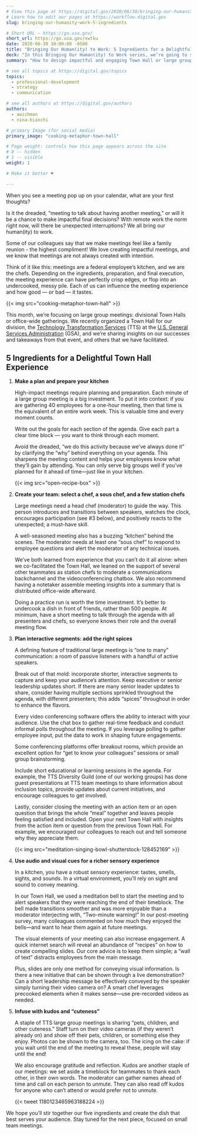 ```yaml
---
# View this page at https://digital.gov/2020/06/30/bringing-our-humanity-work-5-ingredients
# Learn how to edit our pages at https://workflow.digital.gov
slug: bringing-our-humanity-work-5-ingredients

# Short URL — https://go.usa.gov/
short_url: https://go.usa.gov/xwtku
date: 2020-06-30 10:00:00 -0500
title: "Bringing Our Human(ity) to Work: 5 Ingredients for a Delightful Town Hall"
deck: "In this Bringing Our Human(ity) to Work series, we’re going to share what we believe are the best “meeting ingredients” for a variety of meeting experiences: large groups, teams, and small groups."
summary: "How to design impactful and engaging Town Hall or large group meetings."

# see all topics at https://digital.gov/topics
topics: 
  - professional-development
  - strategy
  - communication

# see all authors at https://digital.gov/authors
authors: 
  - awichman
  - nina-bianchi

# primary Image (for social media)
primary_image: "cooking-metaphor-town-hall"

# Page weight: controls how this page appears across the site
# 0 -- hidden
# 1 -- visible
weight: 1

# Make it better ♥

---
```


When you see a meeting pop up on your calendar, what are your first thoughts? 

Is it the dreaded, “meeting to talk about having another meeting,” or will it be a chance to make impactful final decisions? With remote work the norm right now, will there be unexpected interruptions? We all bring our human(ity) to work.

Some of our colleagues say that we make meetings feel like a family reunion - the highest compliment! We love creating impactful meetings, and we know that meetings are not always created with intention. 

Think of it like this: meetings are a federal employee’s kitchen, and we are the chefs. Depending on the ingredients, preparation, and final execution, the meeting experience can have perfectly crisp edges, or flop into an undercooked, messy pile. Each of us can influence the meeting experience and how good — or bad — it tastes.

{{< img src="cooking-metaphor-town-hall" >}}

This month, we’re focusing on large group meetings: divisional Town Halls or office-wide gatherings. We recently organized a Town Hall for our division, the [Technology Transformation Services](https://www.gsa.gov/tts) (TTS) at the [U.S. General Services Administration](https://www.gsa.gov/) (GSA), and we’re sharing insights on our successes and takeaways from that event, and others that we have facilitated.  

## 5 Ingredients for a Delightful Town Hall Experience

<ol>
<li><strong>Make a plan and prepare your kitchen</strong>

<p>High-impact meetings require planning and preparation. Each minute of a large group meeting is a big investment. To put it into context: if you are gathering 40 employees for a one-hour meeting, then that time is the equivalent of an entire work week. This is valuable time and every moment counts. </p>

<p>Write out the goals for each section of the agenda. Give each part a clear time block — you want to think through each moment.</p>

<p>Avoid the dreaded, “we do this activity because we’ve always done it” by clarifying the “why” behind everything on your agenda. This sharpens the meeting content and helps your employees know what they’ll gain by attending. You can only serve big groups well if you’ve planned for it ahead of time—just like in your kitchen.</p>

{{< img src="open-recipe-box" >}} </li>

<li><strong>Create your team: select a chef, a sous chef, and a few station chefs</strong>

<p>Large meetings need a head chef (moderator) to guide the way. This person introduces and transitions between speakers, watches the clock, encourages participation (see #3 below), and positively reacts to the unexpected; a must-have skill.</p>

<p>A well-seasoned meeting also has a buzzing “kitchen” behind the scenes. The moderator needs at least one “sous chef” to respond to employee questions and alert the moderator of any technical issues. </p>

<p>We’ve both learned from experience that you can’t do it all alone: when we co-facilitated the Town Hall, we leaned on the support of several other teammates as station chefs to moderate a communications backchannel and the videoconferencing chatbox. We also recommend having a notetaker assemble meeting insights into a summary that is distributed office-wide afterward. </p>

<p>Doing a practice run is worth the time investment. It’s better to undercook a dish in front of friends, rather than 500 people. At minimum, have a short meeting to talk through the agenda with all presenters and chefs, so everyone knows their role and the overall meeting flow.</p> </li>

<li><strong>Plan interactive segments: add the right spices</strong>

<p>A defining feature of traditional large meetings is “one to many” communication: a room of passive listeners with a handful of active speakers. </p>

<p>Break out of that mold: incorporate shorter, interactive segments to capture and keep your audience’s attention. Keep executive or senior leadership updates short. If there are many senior leader updates to share, consider having multiple sections sprinkled throughout the agenda, with different presenters; this adds “spices” throughout in order to enhance the flavors.</p>

<p>Every video conferencing software offers the ability to interact with your audience. Use the chat box to gather real-time feedback and conduct informal polls throughout the meeting. If you leverage polling to gather employee input, put the data to work in shaping future engagements. </p>

<p>Some conferencing platforms offer breakout rooms, which provide an excellent option for “get to know your colleagues” sessions or small group brainstorming. </p>

<p>Include short educational or learning sessions in the agenda. For example, the TTS Diversity Guild (one of our working groups) has done guest presentations at TTS team meetings to share information about inclusion topics, provide updates about current initiatives, and encourage colleagues to get involved.</p>

<p>Lastly, consider closing the meeting with an action item or an open question that brings the whole “meal” together and leaves people feeling satisfied and included. Open your next Town Hall with insights from the action item or question from the previous Town Hall. For example, we encouraged our colleagues to reach out and tell someone why they appreciate them.</p>

{{< img src="meditation-singing-bowl-shutterstock-128452169" >}}</li>

<li><strong>Use audio and visual cues for a richer sensory experience</strong>

<p>In a kitchen, you have a robust sensory experience: tastes, smells, sights, and sounds. In a virtual environment, you’ll rely on sight and sound to convey meaning. </p>

<p>In our Town Hall, we used a meditation bell to start the meeting and to alert speakers that they were reaching the end of their timeblock. The bell made transitions smoother and was more enjoyable than a moderator interjecting with, “Two-minute warning!” In our post-meeting survey, many colleagues commented on how much they enjoyed the bells—and want to hear them again at future meetings. </p>

<p>The visual elements of your meeting can also increase engagement. A quick internet search will reveal an abundance of “recipes” on how to create compelling slides. Our core advice is to keep them simple; a “wall of text” distracts employees from the main message. </p>

<p>Plus, slides are only one method for conveying visual information. Is there a new initiative that can be shown through a live demonstration? Can a short leadership message be effectively conveyed by the speaker simply turning their video camera on? A smart chef leverages precooked elements when it makes sense—use pre-recorded videos as needed. </p></li>

<li><strong>Infuse with kudos and “cuteness”</strong>

<p>A staple of TTS large group meetings is sharing “pets, children, and other cuteness.” Staff turn on their video cameras (if they weren’t already on) and show off their pets, children, or something else they enjoy. Photos can be shown to the camera, too. The icing on the cake: if you wait until the end of the meeting to reveal these, people will stay until the end! </p>

<p>We also encourage gratitude and reflection. Kudos are another staple of our meetings: we set aside a timeblock for teammates to thank each other, in their own words. The moderator can gather names ahead of time and call on each person to unmute. They can also read off kudos for anyone who can’t attend or would prefer not to unmute. </p>

{{< tweet 1180123465963188224 >}}</li>
</ol>

We hope you’ll stir together our five ingredients and create the dish that best serves your audience. Stay tuned for the next piece, focused on small team meetings. 

